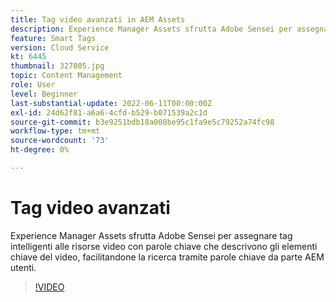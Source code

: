 ```yaml
---
title: Tag video avanzati in AEM Assets
description: Experience Manager Assets sfrutta Adobe Sensei per assegnare tag intelligenti alle risorse video con parole chiave che descrivono gli elementi chiave del video, facilitandone la ricerca tramite parole chiave da parte AEM utenti.
feature: Smart Tags
version: Cloud Service
kt: 6445
thumbnail: 327005.jpg
topic: Content Management
role: User
level: Beginner
last-substantial-update: 2022-06-11T00:00:00Z
exl-id: 24d62f81-a6a6-4cfd-b529-b071539a2c1d
source-git-commit: b3e9251bdb18a008be95c1fa9e5c79252a74fc98
workflow-type: tm+mt
source-wordcount: '73'
ht-degree: 0%

---
```


# Tag video avanzati

Experience Manager Assets sfrutta Adobe Sensei per assegnare tag intelligenti alle risorse video con parole chiave che descrivono gli elementi chiave del video, facilitandone la ricerca tramite parole chiave da parte AEM utenti.

>[!VIDEO](https://video.tv.adobe.com/v/327005?quality=12&learn=on)
